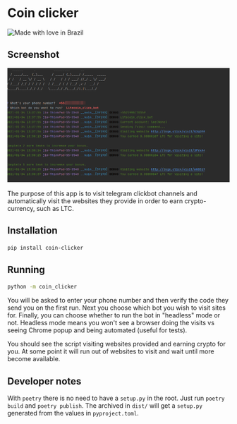 # Coin clicker

![Made with love in Brazil](https://madewithlove.now.sh/br?heart=true&template=for-the-badge)


## Screenshot 

![CLI Screenshot](https://github.com/lee-hodg/coin-clicker/blob/master/coin_clicker.png?raw=true)

The purpose of this app is to visit telegram clickbot channels and automatically visit
the websites they provide in order to earn crypto-currency, such as LTC.

## Installation

```bash
pip install coin-clicker
```

## Running

```bash
python -m coin_clicker 
```

You will be asked to enter your phone number and then verify the code they send you on
the first run. Next you choose which bot you wish to visit sites for. Finally, you can choose
whether to run the bot in "headless" mode or not. Headless mode means you won't see
a browser doing the visits vs seeing Chrome popup and being automated (useful for tests).

You should see the script visiting websites provided and earning crypto for you.
At some point it will run out of websites to visit and wait until more become available.

## Developer notes

With `poetry` there is no need to have a `setup.py` in the root. Just run
`poetry build` and `poetry publish`. The archived in `dist/` will get a `setup.py` generated
from the values in `pyproject.toml`.
